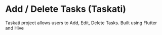 # Add / Delete Tasks (Taskati)

Taskati project allows users to Add, Edit, Delete Tasks. Built using Flutter and Hive
